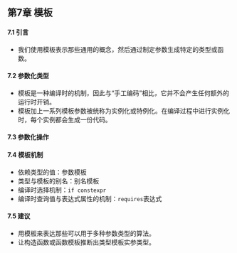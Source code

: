 ## 第7章 模板
#### 7.1 引言
- 我们使用模板表示那些通用的概念，然后通过制定参数生成特定的类型或函数。
#### 7.2 参数化类型
- 模板是一种编译时的机制，因此与“手工编码”相比，它并不会产生任何额外的运行时开销。
- 模板加上一系列模板参数被统称为实例化或特例化。在编译过程中进行实例化时，每个实例都会生成一份代码。
#### 7.3 参数化操作
#### 7.4 模板机制
- 依赖类型的值：参数模板
- 类型与模板的别名：别名模板
- 编译时选择机制：`if constexpr`
- 编译时查询值与表达式属性的机制：`requires`表达式
#### 7.5 建议
- 用模板来表达那些可以用于多种参数类型的算法。
- 让构造函数或函数模板推断出类型模板实参类型。
